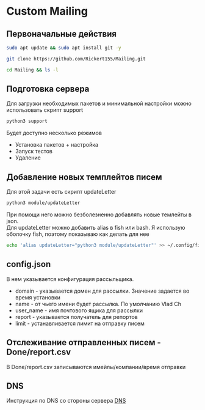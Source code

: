 # Custom Mailing
## Первоначальные действия
```sh
sudo apt update && sudo apt install git -y
```

```sh
git clone https://github.com/Rickert155/Mailing.git
```

```sh
cd Mailing && ls -l
```

## Подготовка сервера
Для загрузки необходимых пакетов и минимальной настройки можно использовать скрипт support
```sh
python3 support
```
Будет доступно несколько режимов
- Установка пакетов + настройка
- Запуск тестов
- Удаление   


## Добавление новых темплейтов писем
Для этой задачи есть скрипт updateLetter
```sh
python3 module/updateLetter
```
При помощи него можно безболезненно добавлять новые темлейты в json.  
Для updateLetter можно добавить alias в fish или bash. Я использую оболочку fish, поэтому показываю как делать для нее
```sh
echo 'alias updateLetter="python3 module/updateLetter"' >> ~/.config/fish/config.fish
```

## config.json
В нем указывается конфигурация рассыльщика.  
- domain - указывается домен для рассылки. Значение задается во время установки
- name - от чьего имени будет рассылка. По умолчанию Vlad Ch
- user_name - имя почтового ящика для рассылки
- report - указывается получатель для репортов
- limit - устанавливается лимит на отправку писем    

## Отслеживание отправленных писем - Done/report.csv
В Done/report.csv записываются имейлы/компании/время отправки


## DNS
Инструкция по DNS со стороны сервера [DNS](https://github.com/Rickert155/Mailing/blob/main/Doc/DNS.md)

